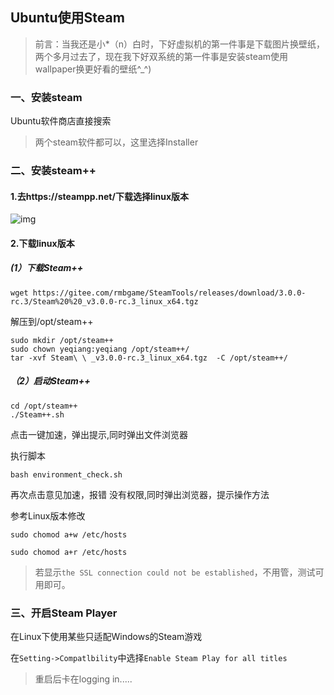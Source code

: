 ## Ubuntu使用Steam

> 前言：当我还是小*（n）白时，下好虚拟机的第一件事是下载图片换壁纸，两个多月过去了，现在我下好双系统的第一件事是安装steam使用wallpaper换更好看的壁纸^_^)

### 一、安装steam

Ubuntu软件商店直接搜索

> 两个steam软件都可以，这里选择Installer

### 二、安装steam++

#### 1.去https://steampp.net/下载选择linux版本

![img](https://img-blog.csdnimg.cn/direct/9fd9a491d1704f879ce823cd111f83c6.png)

#### 2.下载linux版本

##### (1）下载Steam++

`wget https://gitee.com/rmbgame/SteamTools/releases/download/3.0.0-rc.3/Steam%20%20_v3.0.0-rc.3_linux_x64.tgz`

解压到/opt/steam++

    sudo mkdir /opt/steam++
    sudo chown yeqiang:yeqiang /opt/steam++/
    tar -xvf Steam\ \ _v3.0.0-rc.3_linux_x64.tgz  -C /opt/steam++/

##### （2）启动Steam++

    cd /opt/steam++
    ./Steam++.sh

点击一键加速，弹出提示,同时弹出文件浏览器

执行脚本

`bash environment_check.sh`

再次点击意见加速，报错 没有权限,同时弹出浏览器，提示操作方法

参考Linux版本修改

`sudo chomod a+w /etc/hosts`

`sudo chomod a+r /etc/hosts`

> 若显示`the SSL connection could not be established`，不用管，测试可用即可。

### 三、开启Steam Player

在Linux下使用某些只适配Windows的Steam游戏

在`Setting->Compatlbility`中选择`Enable Steam Play for all titles`

> 重启后卡在logging in.....



